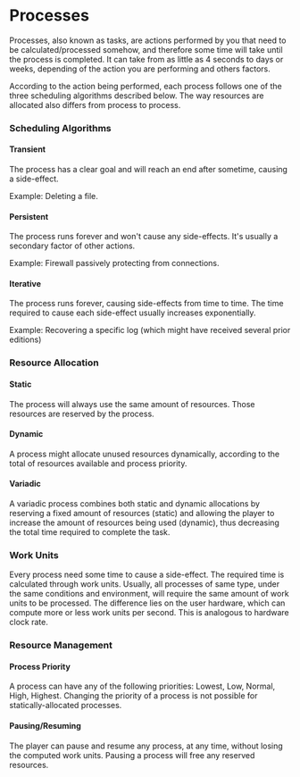 # Processes

Processes, also known as tasks, are actions performed by you that need to be calculated/processed somehow, and therefore some time will take until the process is completed. It can take from as little as 4 seconds to days or weeks, depending of the action you are performing and others factors.

According to the action being performed, each process follows one of the three scheduling algorithms described below. The way resources are allocated also differs from process to process.

### Scheduling Algorithms

#### Transient

The process has a clear goal and will reach an end after sometime, causing a side-effect.

Example: Deleting a file.

#### Persistent

The process runs forever and won't cause any side-effects. It's usually a secondary factor of other actions. 

Example: Firewall passively protecting from connections.

#### Iterative

The process runs forever, causing side-effects from time to time. The time required to cause each side-effect usually increases exponentially. 

Example: Recovering a specific log (which might have received several prior editions)


### Resource Allocation

#### Static

The process will always use the same amount of resources. Those resources are reserved by the process.

#### Dynamic

A process might allocate unused resources dynamically, according to the total of  resources available and process priority.

#### Variadic

A variadic process combines both static and dynamic allocations by reserving a fixed amount of resources (static) and allowing the player to increase the amount of resources being used (dynamic), thus decreasing the total time required to complete the task.

### Work Units

Every process need some time to cause a side-effect. The required time is calculated through work units. Usually, all processes of same type, under the same conditions and environment, will require the same amount of work units to be processed. The difference lies on the user hardware, which can compute more or less work units per second. This is analogous to hardware clock rate.

### Resource Management

#### Process Priority

A process can have any of the following priorities: Lowest, Low, Normal, High, Highest. Changing the priority of a process is not possible for statically-allocated processes.

#### Pausing/Resuming

The player can pause and resume any process, at any time, without losing the computed work units. Pausing a process will free any reserved resources.

